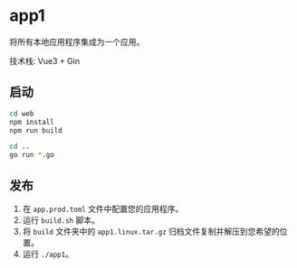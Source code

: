 # app1

将所有本地应用程序集成为一个应用。

技术栈: Vue3 + Gin

## 启动

```bash
cd web
npm install
npm run build

cd ..
go run *.go
```

## 发布

1. 在 `app.prod.toml` 文件中配置您的应用程序。
2. 运行 `build.sh` 脚本。
3. 将 `build` 文件夹中的 `app1.linux.tar.gz` 归档文件复制并解压到您希望的位置。
4. 运行 `./app1`。
